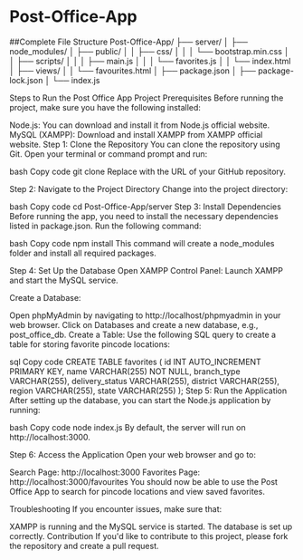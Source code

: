 # Post-Office-App

##Complete File Structure
Post-Office-App/
├── server/
│   ├── node_modules/
│   ├── public/
│   │   ├── css/
│   │   │   └── bootstrap.min.css
│   │   ├── scripts/
│   │   │   ├── main.js
│   │   │   └── favorites.js
│   │   └── index.html
│   ├── views/
│   │   └── favourites.html
│   ├── package.json
│   ├── package-lock.json
│   └── index.js

Steps to Run the Post Office App Project
Prerequisites
Before running the project, make sure you have the following installed:

Node.js: You can download and install it from Node.js official website.
MySQL (XAMPP): Download and install XAMPP from XAMPP official website.
Step 1: Clone the Repository
You can clone the repository using Git. Open your terminal or command prompt and run:

bash
Copy code
git clone <repository-url>
Replace <repository-url> with the URL of your GitHub repository.

Step 2: Navigate to the Project Directory
Change into the project directory:

bash
Copy code
cd Post-Office-App/server
Step 3: Install Dependencies
Before running the app, you need to install the necessary dependencies listed in package.json. Run the following command:

bash
Copy code
npm install
This command will create a node_modules folder and install all required packages.

Step 4: Set Up the Database
Open XAMPP Control Panel: Launch XAMPP and start the MySQL service.

Create a Database:

Open phpMyAdmin by navigating to http://localhost/phpmyadmin in your web browser.
Click on Databases and create a new database, e.g., post_office_db.
Create a Table: Use the following SQL query to create a table for storing favorite pincode locations:

sql
Copy code
CREATE TABLE favorites (
    id INT AUTO_INCREMENT PRIMARY KEY,
    name VARCHAR(255) NOT NULL,
    branch_type VARCHAR(255),
    delivery_status VARCHAR(255),
    district VARCHAR(255),
    region VARCHAR(255),
    state VARCHAR(255)
);
Step 5: Run the Application
After setting up the database, you can start the Node.js application by running:

bash
Copy code
node index.js
By default, the server will run on http://localhost:3000.

Step 6: Access the Application
Open your web browser and go to:

Search Page: http://localhost:3000
Favorites Page: http://localhost:3000/favourites
You should now be able to use the Post Office App to search for pincode locations and view saved favorites.

Troubleshooting
If you encounter issues, make sure that:

XAMPP is running and the MySQL service is started.
The database is set up correctly.
Contribution
If you'd like to contribute to this project, please fork the repository and create a pull request.
